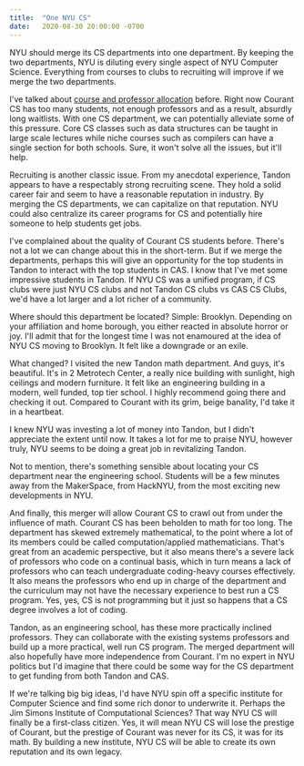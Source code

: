 ```yaml
---
title:  "One NYU CS"
date:   2020-08-30 20:00:00 -0700
---
```


NYU should merge its CS departments into one department. By keeping
the two departments, NYU is diluting every single aspect of NYU
Computer Science. Everything from courses to clubs to recruiting will
improve if we merge the two departments.

I've talked about [course and professor
allocation](https://blog.torchnyu.com/2020/12/08/waitlisted-professor-allocation.html)
before. Right now Courant CS has too many students, not enough
professors and as a result, absurdly long waitlists. With one CS
department, we can potentially alleviate some of this pressure. Core
CS classes such as data structures can be taught in large scale
lectures while niche courses such as compilers can have a single
section for both schools. Sure, it won't solve all the issues, but
it'll help.

Recruiting is another classic issue. From my anecdotal experience,
Tandon appears to have a respectably strong recruiting scene. They
hold a solid career fair and seem to have a reasonable reputation in
industry. By merging the CS departments, we can capitalize on that
reputation. NYU could also centralize its career programs for CS and
potentially hire someone to help students get jobs.

I've complained about the quality of Courant CS students
before. There's not a lot we can change about this in the
short-term. But if we merge the departments, perhaps this will give an
opportunity for the top students in Tandon to interact with the top
students in CAS. I know that I've met some impressive students in
Tandon. If NYU CS was a unified program, if CS clubs were just NYU CS
clubs and not Tandon CS clubs vs CAS CS Clubs, we'd have a lot larger
and a lot richer of a community.

Where should this department be located? Simple: Brooklyn. Depending
on your affiliation and home borough, you either reacted in absolute
horror or joy. I'll admit that for the longest time I was not
enamoured at the idea of NYU CS moving to Brooklyn. It felt like a
downgrade or an exile.

What changed? I visited the new Tandon math department. And guys, it's
beautiful. It's in 2 Metrotech Center, a really nice building with
sunlight, high ceilings and modern furniture. It felt like an
engineering building in a modern, well funded, top tier school. I
highly recommend going there and checking it out. Compared to Courant
with its grim, beige banality, I'd take it in a heartbeat.

I knew NYU was investing a lot of money into Tandon, but I didn't
appreciate the extent until now. It takes a lot for me to praise NYU,
however truly, NYU seems to be doing a great job in revitalizing
Tandon.

Not to mention, there's something sensible about locating your CS
department near the engineering school. Students will be a few minutes
away from the MakerSpace, from HackNYU, from the most exciting new
developments in NYU.

And finally, this merger will allow Courant CS to crawl out from under
the influence of math. Courant CS has been beholden to math for too
long. The department has skewed extremely mathematical, to the point
where a lot of its members could be called computation/applied
mathematicians. That's great from an academic perspective, but it also
means there's a severe lack of professors who code on a continual
basis, which in turn means a lack of professors who can teach
undergraduate coding-heavy courses effectively. It also means the
professors who end up in charge of the department and the curriculum
may not have the necessary experience to best run a CS program. Yes,
yes, CS is not programming but it just so happens that a CS degree
involves a lot of coding.

Tandon, as an engineering school, has these more practically inclined
professors. They can collaborate with the existing systems professors
and build up a more practical, well run CS program. The merged
department will also hopefully have more independence from
Courant. I'm no expert in NYU politics but I'd imagine that there
could be some way for the CS department to get funding from both
Tandon and CAS.

If we're talking big big ideas, I'd have NYU spin off a specific
institute for Computer Science and find some rich donor to underwrite
it. Perhaps the Jim Simons Institute of Computational Sciences? That
way NYU CS will finally be a first-class citizen. Yes, it will mean
NYU CS will lose the prestige of Courant, but the prestige of Courant
was never for its CS, it was for its math. By building a new
institute, NYU CS will be able to create its own reputation and its own legacy.
